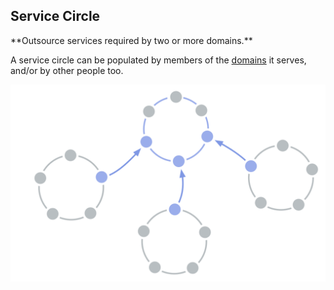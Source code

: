 ## Service Circle

<summary>
**Outsource services required by two or more domains.**
</summary>

A service circle can be populated by members of the [domains](glossary:domain) it serves, and/or by other people too.

![Service Circle](img/structural-patterns/service-circle.png)
